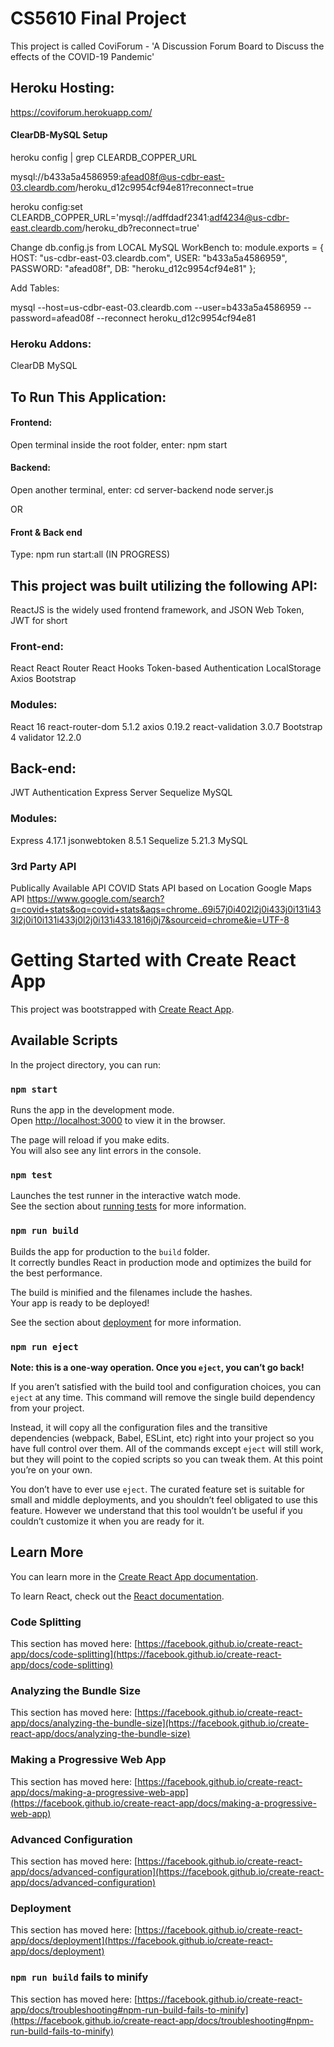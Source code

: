 # CS5610 Final Project
This project is called CoviForum - 'A Discussion Forum Board to Discuss the effects of the COVID-19 Pandemic'

## Heroku Hosting:

https://coviforum.herokuapp.com/

#### ClearDB-MySQL Setup
heroku config | grep CLEARDB_COPPER_URL

mysql://b433a5a4586959:afead08f@us-cdbr-east-03.cleardb.com/heroku_d12c9954cf94e81?reconnect=true

heroku config:set CLEARDB_COPPER_URL='mysql://adffdadf2341:adf4234@us-cdbr-east.cleardb.com/heroku_db?reconnect=true'

Change db.config.js from LOCAL MySQL WorkBench to:
module.exports = {
  HOST: "us-cdbr-east-03.cleardb.com",
  USER: "b433a5a4586959",
  PASSWORD: "afead08f",
  DB: "heroku_d12c9954cf94e81"
};

Add Tables:

mysql --host=us-cdbr-east-03.cleardb.com --user=b433a5a4586959 --password=afead08f --reconnect heroku_d12c9954cf94e81

### Heroku Addons:
ClearDB MySQL

## To Run This Application:

#### Frontend:
Open terminal inside the root folder, enter:
npm start

#### Backend:
Open another terminal, enter:
cd server-backend
node server.js

OR

#### Front & Back end
Type:
npm run start:all (IN PROGRESS)

## This project was built utilizing the following API:
ReactJS is the widely used frontend framework, and JSON Web Token, JWT for short

### Front-end:
React 
React Router
React Hooks 
Token-based Authentication
LocalStorage
Axios
Bootstrap 

### Modules:
React 16
react-router-dom 5.1.2
axios 0.19.2
react-validation 3.0.7
Bootstrap 4
validator 12.2.0

## Back-end:
JWT Authentication
Express Server
Sequelize
MySQL

### Modules:
Express 4.17.1
jsonwebtoken 8.5.1
Sequelize 5.21.3
MySQL

### 3rd Party API
Publically Available API
COVID Stats API based on Location
Google Maps API
https://www.google.com/search?q=covid+stats&oq=covid+stats&aqs=chrome..69i57j0i402l2j0i433j0i131i433l2j0i10i131i433j0l2j0i131i433.1816j0j7&sourceid=chrome&ie=UTF-8

# Getting Started with Create React App

This project was bootstrapped with [Create React App](https://github.com/facebook/create-react-app).

## Available Scripts

In the project directory, you can run:

### `npm start`

Runs the app in the development mode.\
Open [http://localhost:3000](http://localhost:3000) to view it in the browser.

The page will reload if you make edits.\
You will also see any lint errors in the console.

### `npm test`

Launches the test runner in the interactive watch mode.\
See the section about [running tests](https://facebook.github.io/create-react-app/docs/running-tests) for more information.

### `npm run build`

Builds the app for production to the `build` folder.\
It correctly bundles React in production mode and optimizes the build for the best performance.

The build is minified and the filenames include the hashes.\
Your app is ready to be deployed!

See the section about [deployment](https://facebook.github.io/create-react-app/docs/deployment) for more information.

### `npm run eject`

**Note: this is a one-way operation. Once you `eject`, you can’t go back!**

If you aren’t satisfied with the build tool and configuration choices, you can `eject` at any time. This command will remove the single build dependency from your project.

Instead, it will copy all the configuration files and the transitive dependencies (webpack, Babel, ESLint, etc) right into your project so you have full control over them. All of the commands except `eject` will still work, but they will point to the copied scripts so you can tweak them. At this point you’re on your own.

You don’t have to ever use `eject`. The curated feature set is suitable for small and middle deployments, and you shouldn’t feel obligated to use this feature. However we understand that this tool wouldn’t be useful if you couldn’t customize it when you are ready for it.

## Learn More

You can learn more in the [Create React App documentation](https://facebook.github.io/create-react-app/docs/getting-started).

To learn React, check out the [React documentation](https://reactjs.org/).

### Code Splitting

This section has moved here: [https://facebook.github.io/create-react-app/docs/code-splitting](https://facebook.github.io/create-react-app/docs/code-splitting)

### Analyzing the Bundle Size

This section has moved here: [https://facebook.github.io/create-react-app/docs/analyzing-the-bundle-size](https://facebook.github.io/create-react-app/docs/analyzing-the-bundle-size)

### Making a Progressive Web App

This section has moved here: [https://facebook.github.io/create-react-app/docs/making-a-progressive-web-app](https://facebook.github.io/create-react-app/docs/making-a-progressive-web-app)

### Advanced Configuration

This section has moved here: [https://facebook.github.io/create-react-app/docs/advanced-configuration](https://facebook.github.io/create-react-app/docs/advanced-configuration)

### Deployment

This section has moved here: [https://facebook.github.io/create-react-app/docs/deployment](https://facebook.github.io/create-react-app/docs/deployment)

### `npm run build` fails to minify

This section has moved here: [https://facebook.github.io/create-react-app/docs/troubleshooting#npm-run-build-fails-to-minify](https://facebook.github.io/create-react-app/docs/troubleshooting#npm-run-build-fails-to-minify)

